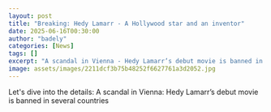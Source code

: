 ```yaml
---
layout: post
title: "Breaking: Hedy Lamarr - A Hollywood star and an inventor"
date: 2025-06-16T00:30:00
author: "badely"
categories: [News]
tags: []
excerpt: "A scandal in Vienna - Hedy Lamarr’s debut movie is banned in several countries"
image: assets/images/2211dcf3b75b48252f6627761a3d2052.jpg
---
```


Let's dive into the details: A scandal in Vienna: Hedy Lamarr’s debut movie is banned in several countries

